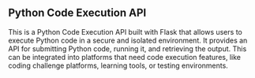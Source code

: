 ## Python Code Execution API
This is a Python Code Execution API built with Flask that allows users to execute Python code in a secure and isolated environment. It provides an API for submitting Python code, running it, and retrieving the output. This can be integrated into platforms that need code execution features, like coding challenge platforms, learning tools, or testing environments.

